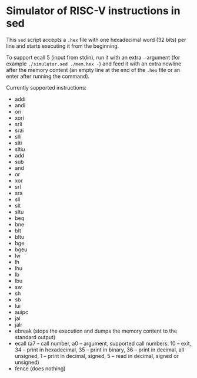 # Simulator of RISC-V instructions in sed

This `sed` script accepts a `.hex` file with one hexadecimal word (32 bits) per line and starts executing it from the beginning.

To support ecall 5 (input from stdin), run it with an extra `-` argument (for example `./simulator.sed ./mem.hex -`) and feed it with an extra newline after the memory content (an empty line at the end of the `.hex` file or an enter after running the command).

Currently supported instructions: 
* addi
* andi
* ori
* xori
* srli
* srai
* slli
* slti
* sltiu
* add
* sub
* and
* or
* xor
* srl
* sra
* sll
* slt
* sltu
* beq
* bne
* blt
* bltu
* bge
* bgeu
* lw
* lh
* lhu
* lb
* lbu
* sw
* sh
* sb
* lui
* auipc
* jal
* jalr
* ebreak (stops the execution and dumps the memory content to the standard output)
* ecall (a7 – call number, a0 – argument, supported call numbers: 10 – exit, 34 – print in hexadecimal, 35 – print in binary, 36 – print in decimal, all unsigned, 1 – print in decimal, signed, 5 – read in decimal, signed or unsigned)
* fence (does nothing)
